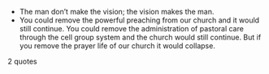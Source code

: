  - The man don’t make the vision; the vision makes the man.
 - You could remove the powerful preaching from our church and it would still continue. You could remove the administration of pastoral care through the cell group system and the church would still continue. But if you remove the prayer life of our church it would collapse.

2 quotes